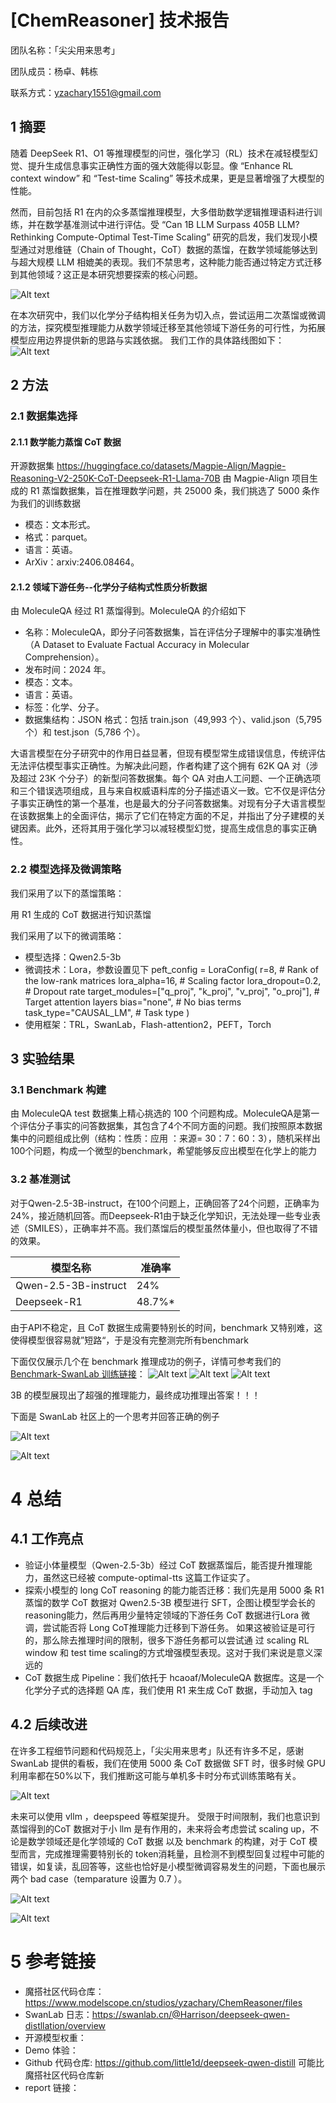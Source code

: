# [ChemReasoner]  技术报告

团队名称：「尖尖用来思考」

团队成员：杨卓、韩栋

联系方式：<yzachary1551@gmail.com>

## 1 摘要

随着 DeepSeek R1、O1 等推理模型的问世，强化学习（RL）技术在减轻模型幻觉、提升生成信息事实正确性方面的强大效能得以彰显。像 “Enhance RL context window” 和 “Test-time Scaling” 等技术成果，更是显著增强了大模型的性能。

然而，目前包括 R1 在内的众多蒸馏推理模型，大多借助数学逻辑推理语料进行训练，并在数学基准测试中进行评估。受 “Can 1B LLM Surpass 405B LLM? Rethinking Compute-Optimal Test-Time Scaling” 研究的启发，我们发现小模型通过对思维链（Chain of Thought，CoT）数据的蒸馏，在数学领域能够达到与超大规模 LLM 相媲美的表现。我们不禁思考，这种能力能否通过特定方式迁移到其他领域？这正是本研究想要探索的核心问题。

![Alt text](image.png)

在本次研究中，我们以化学分子结构相关任务为切入点，尝试运用二次蒸馏或微调的方法，探究模型推理能力从数学领域迁移至其他领域下游任务的可行性，为拓展模型应用边界提供新的思路与实践依据。
我们工作的具体路线图如下：
![Alt text](image-1.png)

## 2 方法

### 2.1 数据集选择

#### 2.1.1 数学能力蒸馏 CoT 数据

开源数据集 <https://huggingface.co/datasets/Magpie-Align/Magpie-Reasoning-V2-250K-CoT-Deepseek-R1-Llama-70B>
由 Magpie-Align 项目生成的 R1 蒸馏数据集，旨在推理数学问题，共 25000 条，我们挑选了 5000 条作为我们的训练数据

- 模态：文本形式。
- 格式：parquet。
- 语言：英语。
- ArXiv：arxiv:2406.08464。

#### 2.1.2 领域下游任务--化学分子结构式性质分析数据

由 MoleculeQA 经过 R1 蒸馏得到。MoleculeQA 的介绍如下

- 名称：MoleculeQA，即分子问答数据集，旨在评估分子理解中的事实准确性（A Dataset to Evaluate Factual Accuracy in Molecular Comprehension）。
- 发布时间：2024 年。
- 模态：文本。
- 语言：英语。
- 标签：化学、分子。
- 数据集结构：JSON 格式：包括 train.json（49,993 个）、valid.json（5,795 个）和 test.json（5,786 个）。

大语言模型在分子研究中的作用日益显著，但现有模型常生成错误信息，传统评估无法评估模型事实正确性。为解决此问题，作者构建了这个拥有 62K QA 对（涉及超过 23K 个分子）的新型问答数据集。每个 QA 对由人工问题、一个正确选项和三个错误选项组成，且与来自权威语料库的分子描述语义一致。它不仅是评估分子事实正确性的第一个基准，也是最大的分子问答数据集。对现有分子大语言模型在该数据集上的全面评估，揭示了它们在特定方面的不足，并指出了分子建模的关键因素。此外，还将其用于强化学习以减轻模型幻觉，提高生成信息的事实正确性。

### 2.2 模型选择及微调策略

我们采用了以下的蒸馏策略：

用 R1 生成的 CoT 数据进行知识蒸馏

我们采用了以下的微调策略：

- 模型选择：Qwen2.5-3b
- 微调技术：Lora，参数设置见下
peft_config = LoraConfig(
    r=8,  # Rank of the low-rank matrices
    lora_alpha=16,  # Scaling factor
    lora_dropout=0.2,  # Dropout rate
    target_modules=["q_proj", "k_proj", "v_proj", "o_proj"],  # Target attention layers
    bias="none",  # No bias terms
    task_type="CAUSAL_LM",  # Task type
)
- 使用框架：TRL，SwanLab，Flash-attention2，PEFT，Torch

## 3 实验结果

### 3.1 Benchmark 构建

由 MoleculeQA test 数据集上精心挑选的 100 个问题构成。MoleculeQA是第一个评估分子事实的问答数据集，其包含了4个不同方面的问题。我们按照原本数据集中的问题组成比例（结构：性质：应用 ：来源= 30：7：60：3），随机采样出100个问题，构成一个微型的benchmark，希望能够反应出模型在化学上的能力

### 3.2 基准测试

对于Qwen-2.5-3B-instruct，在100个问题上，正确回答了24个问题，正确率为24%，接近随机回答。而Deepseek-R1由于缺乏化学知识，无法处理一些专业表述（SMILES），正确率并不高。我们蒸馏后的模型虽然体量小，但也取得了不错的效果。

| 模型名称            | 准确率  |
|---------------------|---------|
| Qwen-2.5-3B-instruct | 24%    |
| Deepseek-R1         | 48.7%*  |

由于API不稳定，且 CoT 数据生成需要特别长的时间，benchmark 又特别难，这使得模型很容易就”短路“，于是没有完整测完所有benchmark

下面仅仅展示几个在 benchmark 推理成功的例子，详情可参考我们的[Benchmark-SwanLab 训练链接](https://swanlab.cn/@Harrison/deepseek-qwen-distllation/runs/zxrf7sxlmwpnpul6uu4l0/chart)：
![Alt text](image-2.png)
![Alt text](image-3.png)
![Alt text](image-4.png)

3B 的模型展现出了超强的推理能力，最终成功推理出答案！！！

下面是 SwanLab 社区上的一个思考并回答正确的例子

![Alt text](image-8.png)

![Alt text](image-9.png)

# 4 总结

## 4.1 工作亮点

- 验证小体量模型（Qwen-2.5-3b）经过 CoT 数据蒸馏后，能否提升推理能力，虽然这已经被 compute-optimal-tts 这篇工作证实了。
- 探索小模型的 long CoT reasoning 的能力能否迁移：我们先是用 5000 条 R1 蒸馏的数学 CoT 数据对 Qwen2.5-3B 模型进行 SFT，企图让模型学会长的 reasoning能力，然后再用少量特定领域的下游任务 CoT 数据进行Lora 微调，尝试能否将 Long CoT推理能力迁移到下游任务。
  如果这被验证是可行的，那么除去推理时间的限制，很多下游任务都可以尝试通   过 scaling RL window 和 test time scaling的方式增强模型表现。这对于我们来说是意义深远的
- CoT 数据生成 Pipeline：我们依托于 hcaoaf/MoleculeQA 数据库。这是一个化学分子式的选择题 QA 库，我们使用 R1 来生成 CoT 数据，手动加入<think></think> tag

## 4.2 后续改进

在许多工程细节问题和代码规范上，「尖尖用来思考」队还有许多不足，感谢SwanLab 提供的看板，我们在使用 5000 条 CoT 数据做 SFT 时，很多时候 GPU 利用率都在50%以下，我们推断这可能与单机多卡时分布式训练策略有关。

![Alt text](image-5.png)

未来可以使用 vllm ，deepspeed 等框架提升。
受限于时间限制，我们也意识到蒸馏得到的CoT 数据对于小 llm 是有作用的，未来将会考虑尝试 scaling up，不论是数学领域还是化学领域的 CoT 数据
以及 benchmark 的构建，对于 CoT 模型而言，完成推理需要特别长的 token消耗量，且检测不到模型回复过程中可能的错误，如复读，乱回答等，这些也恰好是小模型微调容易发生的问题，下面也展示两个 bad case（temparature 设置为 0.7 ）。

![Alt text](image-6.png)

![Alt text](image-7.png)

# 5 参考链接

- 魔搭社区代码仓库：<https://www.modelscope.cn/studios/yzachary/ChemReasoner/files>
- SwanLab 日志：<https://swanlab.cn/@Harrison/deepseek-qwen-distllation/overview>
- 开源模型权重：
- Demo 体验：
- Github 代码仓库: <https://github.com/little1d/deepseek-qwen-distill>  可能比魔搭社区代码仓库新
- report 链接：
